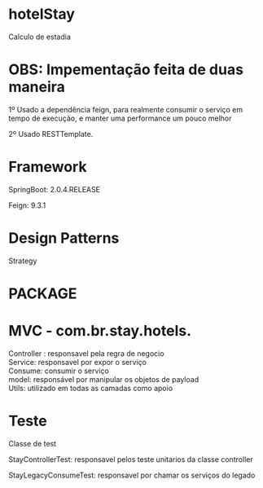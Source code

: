 # hotelStay
Calculo de estadia

# OBS: Impementação feita de duas maneira
1º Usado a dependência feign, para realmente consumir o serviço em tempo de execução, e manter uma performance um pouco melhor             

2º Usado RESTTemplate.

# Framework #

SpringBoot: 2.0.4.RELEASE

Feign: 9.3.1

# Design Patterns #

Strategy

# PACKAGE #

# MVC - com.br.stay.hotels. 
Controller : responsavel pela regra de negocio                                                                                               
Service: responsavel por expor o serviço                                                                                            
                                                                                                                                      Consume: consumir o serviço                                                                                                                                  
model: responsável por manipular os objetos de payload                                                                                      
Utils:  utilizado em todas as camadas como apoio


# Teste #

Classe de test   

StayControllerTest: responsavel pelos teste unitarios da classe controller     

StayLegacyConsumeTest: responsavel por chamar os serviços do legado
